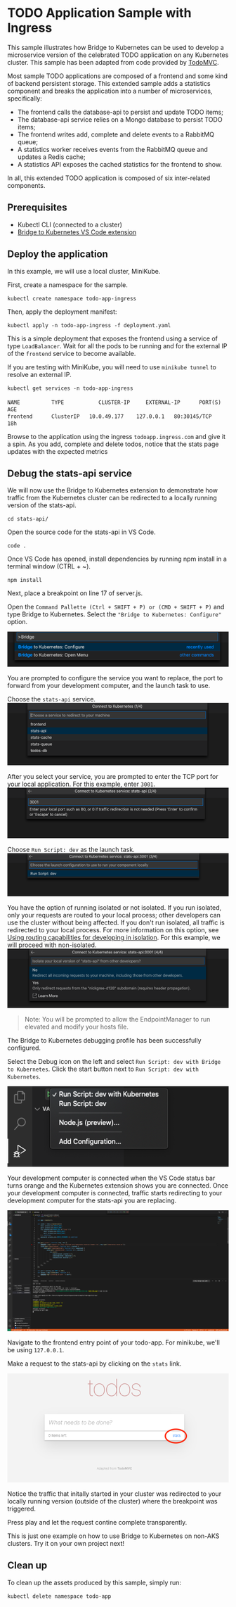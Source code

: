 # TODO Application Sample with Ingress

This sample illustrates how Bridge to Kubernetes can be used to develop a microservice version of the celebrated TODO application on any Kubernetes cluster. This sample has been adapted from code provided by [TodoMVC](http://todomvc.com).

Most sample TODO applications are composed of a frontend and some kind of backend persistent storage. This extended sample adds a statistics component and breaks the application into a number of microservices, specifically:

- The frontend calls the database-api to persist and update TODO items;
- The database-api service relies on a Mongo database to persist TODO items;
- The frontend writes add, complete and delete events to a RabbitMQ queue;
- A statistics worker receives events from the RabbitMQ queue and updates a Redis cache;
- A statistics API exposes the cached statistics for the frontend to show.

In all, this extended TODO application is composed of six inter-related components.

## Prerequisites

- Kubectl CLI (connected to a cluster)
- [Bridge to Kubernetes VS Code extension](https://aka.ms/bridge-to-k8s-vsc-extension)

## Deploy the application

In this example, we will use a local cluster, MiniKube.

First, create a namespace for the sample.

```
kubectl create namespace todo-app-ingress
```

Then, apply the deployment manifest:

```
kubectl apply -n todo-app-ingress -f deployment.yaml
```

This is a simple deployment that exposes the frontend using a service of type `LoadBalancer`. Wait for all the pods to be running and for the external IP of the `frontend` service to become available.

If you are testing with MiniKube, you will need to use `minikube tunnel` to resolve an external IP.

```
kubectl get services -n todo-app-ingress

NAME          TYPE           CLUSTER-IP     EXTERNAL-IP      PORT(S)        AGE
frontend      ClusterIP   10.0.49.177    127.0.0.1   80:30145/TCP   18h
```

Browse to the application using the ingress `todoapp.ingress.com` and give it a spin. As you add, complete and delete todos, notice that the stats page updates with the expected metrics

## Debug the stats-api service

We will now use the Bridge to Kubernetes extension to demonstrate how traffic from the Kubernetes cluster can be redirected to a locally running version of the stats-api. 

```
cd stats-api/
```

Open the source code for the stats-api in VS Code.

```
code .
```

Once VS Code has opened, install dependencies by running npm install in a terminal window (CTRL + ~).

```
npm install
```

Next, place a breakpoint on line 17 of server.js.

Open the `Command Pallette (Ctrl + SHIFT + P) or (CMD + SHIFT + P)` and type Bridge to Kubernetes. Select the `"Bridge to Kubernetes: Configure"` option.

![](images/bridge_configure.png)

You are prompted to configure the service you want to replace, the port to forward from your development computer, and the launch task to use.

Choose the `stats-api` service. 
![](images/select_service.png)

After you select your service, you are prompted to enter the TCP port for your local application. For this example, enter `3001`.
![](images/enter_port.png)

Choose `Run Script: dev` as the launch task.
![](images/launch_task.png)

You have the option of running isolated or not isolated. If you run isolated, only your requests are routed to your local process; other developers can use the cluster without being affected. If you don't run isolated, all traffic is redirected to your local process. For more information on this option, see [Using routing capabilities for developing in isolation](https://docs.microsoft.com/en-us/visualstudio/containers/overview-bridge-to-kubernetes?view=vs-2019#using-routing-capabilities-for-developing-in-isolation). For this example, we will proceed with non-isolated.
![](images/isolation.png)

> Note: You will be prompted to allow the EndpointManager to run elevated and modify your hosts file.

The Bridge to Kubernetes debugging profile has been successfully configured.

Select the Debug icon on the left and select `Run Script: dev with Bridge to Kubernetes`. Click the start button next to `Run Script: dev with Kubernetes`.

![](images/debug_profile.png)

Your development computer is connected when the VS Code status bar turns orange and the Kubernetes extension shows you are connected. Once your development computer is connected, traffic starts redirecting to your development computer for the stats-api you are replacing.

![](images/debugging.png)


Navigate to the frontend entry point of your todo-app. For minikube, we'll be using `127.0.0.1`.

Make a request to the stats-api by clicking on the `stats` link. 

![](images/stats.png)

Notice the traffic that initally started in your cluster was redirected to your locally running version (outside of the cluster) where the breakpoint was triggered. 

Press play and let the request contine complete transparently.

This is just one example on how to use Bridge to Kubernetes on non-AKS clusters.  Try it on your own project next!

## Clean up

To clean up the assets produced by this sample, simply run:

```
kubectl delete namespace todo-app
```

